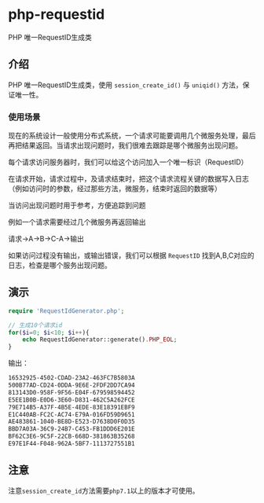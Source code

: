 # php-requestid

PHP 唯一RequestID生成类

## 介绍

PHP 唯一RequestID生成类，使用 `session_create_id()` 与 `uniqid()` 方法，保证唯一性。

### 使用场景

现在的系统设计一般使用分布式系统，一个请求可能要调用几个微服务处理，最后再把结果返回。当请求出现问题时，我们很难去跟踪是哪个微服务出现问题。

每个请求访问服务器时，我们可以给这个访问加入一个唯一标识（RequestID）

在请求开始，请求过程中，及请求结束时，把这个请求流程关键的数据写入日志（例如访问时的参数，经过那些方法，微服务，结束时返回的数据等）

当访问出现问题时用于参考，方便追踪到问题

例如一个请求需要经过几个微服务再返回输出

请求->A->B->C-A->输出

如果访问过程没有输出，或输出错误，我们可以根据 `RequestID` 找到A,B,C对应的日志，检查是哪个服务出现问题。

## 演示

```php
require 'RequestIdGenerator.php';

// 生成10个请求id
for($i=0; $i<10; $i++){
    echo RequestIdGenerator::generate().PHP_EOL;
}
```

输出：

```txt
16532925-4502-CDAD-23A2-463FC7B5803A
500B77AD-CD24-0DDA-9E6E-2FDF2DD7CA94
813143D0-958F-9F56-E04F-679598594452
E5EE1B0B-E0D6-3E60-D831-462C5A262FCE
79E714B5-A37F-4B5E-4EDE-83E18391EBF9
E1C440AB-FC2C-AC74-E79A-016FD59D9651
AE483861-1040-BE8D-E523-D7638D0F0D35
BBD7A03A-36C9-24B7-C453-FB1DDD6E201E
BF62C3E6-9C5F-22CB-668D-381863B35268
E97E1F44-F048-962A-5BF7-1113727551B1
```

## 注意

注意`session_create_id`方法需要`php7.1`以上的版本才可使用。
